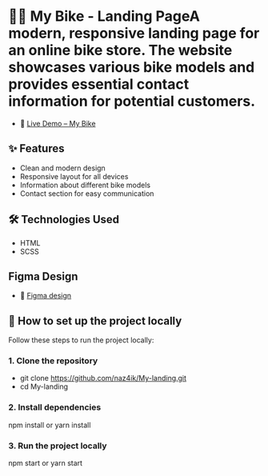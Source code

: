 # 🚴‍♂️ My Bike - Landing PageA modern, responsive landing page for an online bike store. The website showcases various bike models and provides essential contact information for potential customers.
- 🔗 [Live Demo – My Bike](https://naz4ik.github.io/My-landing/)
## ✨ Features

- Clean and modern design
- Responsive layout for all devices
- Information about different bike models
- Contact section for easy communication

## 🛠️ Technologies Used

- HTML
- SCSS

## Figma Design

- 🔗 [Figma design](https://www.figma.com/design/NZQAIydtHo5QkINyGLHNcq/BIKE-New-Version)

## 🧩 How to set up the project locally

Follow these steps to run the project locally:

### 1. Clone the repository

- git clone https://github.com/naz4ik/My-landing.git
- cd My-landing

### 2. Install dependencies

npm install
or
yarn install

### 3. Run the project locally

npm start
or
yarn start

